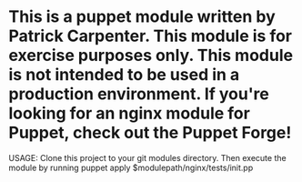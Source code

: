 # This is a puppet module written by Patrick Carpenter.  This module is for exercise purposes only.  This module is not intended to be used in a production environment.  If you're looking for an nginx module for Puppet, check out the Puppet Forge!
USAGE:
Clone this project to your git modules directory.  Then execute the module by running puppet apply $modulepath/nginx/tests/init.pp
